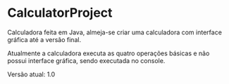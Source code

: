 # CalculatorProject
Calculadora feita em Java, almeja-se criar uma calculadora com interface gráfica até a versão final.

Atualmente a calculadora executa as quatro operações básicas e não possui interface gráfica, sendo executada no console.

Versão atual: 1.0
